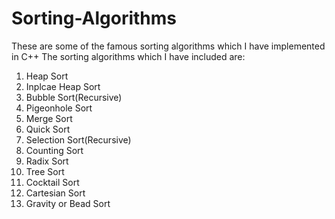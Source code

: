 # Sorting-Algorithms
These are some of the famous sorting algorithms which I have implemented in C++
The sorting algorithms which I have included are:
 1) Heap Sort
 2) Inplcae Heap Sort
 3) Bubble Sort(Recursive)
 4) Pigeonhole Sort
 5) Merge Sort
 6) Quick Sort
 7) Selection Sort(Recursive)
 8) Counting Sort
 9) Radix Sort
10) Tree Sort
11) Cocktail Sort 
12) Cartesian Sort
13) Gravity or Bead Sort
